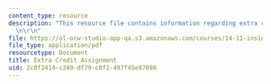 ```yaml
---
content_type: resource
description: "This resource file contains information regarding extra credit assignment.\r\
  \n\r\n"
file: https://ol-ocw-studio-app-qa.s3.amazonaws.com/courses/14-11-insights-from-game-theory-into-social-behavior-fall-2013/2c0f2414c249df79c8f2497f45e87098_MIT14_11F13_Ext_Credit_Det.pdf
file_type: application/pdf
resourcetype: Document
title: Extra Credit Assignment
uid: 2c0f2414-c249-df79-c8f2-497f45e87098
---
```

